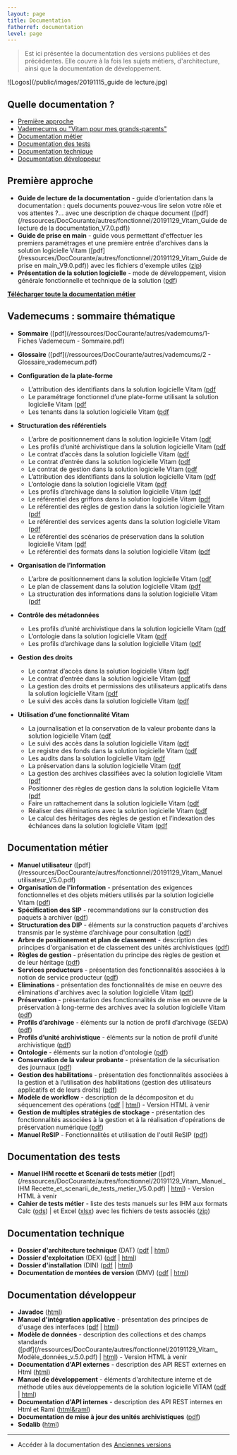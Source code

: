 ```yaml
---
layout: page
title: Documentation
fatherref: documentation
level: page
---
```


> Est ici présentée la documentation des versions publiées et des précédentes.
Elle couvre à la fois les sujets métiers, d'architecture, ainsi que la documentation de développement.

![Logos](/public/images/20191115_guide de lecture.jpg)

## Quelle documentation ?
* [Première approche](#approche)
* [Vademecums ou "Vitam pour mes grands-parents"](#vademecums)
* [Documentation métier](#doc_metier)
* [Documentation des tests](#doc_test)
* [Documentation technique](#doc_technique)
* [Documentation développeur](#doc_developppeur)

## Première approche
<a name="approche"></a>

* **Guide de lecture de la documentation** - guide d’orientation dans la documentation : quels documents pouvez-vous lire selon votre rôle et vos attentes ?... avec une description de chaque document ([pdf](/ressources/DocCourante/autres/fonctionnel/20191129_Vitam_Guide de lecture de la documentation_V7.0.pdf))
* **Guide de prise en main** - guide vous permettant d'effectuer les premiers paramétrages et une première entrée d'archives dans la solution logicielle Vitam
([pdf](/ressources/DocCourante/autres/fonctionnel/20191129_Vitam_Guide de prise en main_V9.0.pdf)) avec les fichiers d'exemple utiles ([zip](http://download.programmevitam.fr/vitam_repository/2.6.1/tests/Jeu_de_tests_Guide_de_prise_en_main_R10.zip))
* **Présentation de la solution logicielle** - mode de développement, vision générale fonctionnelle et technique de la solution
([pdf](/ressources/DocCourante/autres/fonctionnel/20191129_Vitam_Presentation_solution_logicielle_V8.0.pdf))

**[Télécharger toute la documentation métier](/ressources/DocCourante/autres/fonctionnel/20191129_Vitam_documentation.zip)**

## Vademecums : sommaire thématique
<a name="vademecums"></a>

* **Sommaire** ([pdf](/ressources/DocCourante/autres/vademcums/1- Fiches Vademecum - Sommaire.pdf)
* **Glossaire** ([pdf](/ressources/DocCourante/autres/vademcums/2 - Glossaire_vademecum.pdf)

* **Configuration de la plate-forme**
	- L’attribution des identifiants dans la solution logicielle Vitam ([pdf](/ressources/DocCourante/autres/vademcums/Maitre_esclave_vademecum.pdf)
	- Le paramétrage fonctionnel d’une plate-forme utilisant la solution logicielle Vitam ([pdf](/ressources/DocCourante/autres/vademcums/Parametrage.pdf)
	- Les tenants dans la solution logicielle Vitam ([pdf](/ressources/DocCourante/autres/vademcums/Tenant_vademecum.pdf)
* **Structuration des référentiels**
	- L’arbre de positionnement dans la solution logicielle Vitam ([pdf](/ressources/DocCourante/autres/vademcums/Arbre_positionnement_vademecum.pdf)
	- Les profils d’unité archivistique dans la solution logicielle Vitam ([pdf](/ressources/DocCourante/autres/vademcums/Profil_Unite_Archivistique.pdf)
	- Le contrat d’accès dans la solution logicielle Vitam ([pdf](/ressources/DocCourante/autres/vademcums/Contrat_Acces_vademecum.pdf)
	- Le contrat d’entrée dans la solution logicielle Vitam ([pdf](/ressources/DocCourante/autres/vademcums/Contrat-Entree_vademecum.pdf)
	- Le contrat de gestion dans la solution logicielle Vitam ([pdf](/ressources/DocCourante/autres/vademcums/Contrat_Gestion_vademecum.pdf)
	- L’attribution des identifiants dans la solution logicielle Vitam ([pdf](/ressources/DocCourante/autres/vademcums/Maitre_esclave_vademecum.pdf)
	- L’ontologie dans la solution logicielle Vitam ([pdf](/ressources/DocCourante/autres/vademcums/Ontologie.pdf)
	- Les profils d’archivage dans la solution logicielle Vitam ([pdf](/ressources/DocCourante/autres/vademcums/Profil_archivage.pdf)
	- Le référentiel des griffons dans la solution logicielle Vitam ([pdf](/ressources/DocCourante/autres/vademcums/RGriffon_vademecum.pdf)
	- Le référentiel des règles de gestion dans la solution logicielle Vitam ([pdf](/ressources/DocCourante/autres/vademcums/RRègles_Gestionvademecum.pdf)
	- Le référentiel des services agents dans la solution logicielle Vitam ([pdf](/ressources/DocCourante/autres/vademcums/RServices_Agents_vademecum.pdf)
	- Le référentiel des scénarios de préservation dans la solution logicielle Vitam ([pdf](/ressources/DocCourante/autres/vademcums/RScenario_Preservation_vademecum.pdf)
	- Le référentiel des formats dans la solution logicielle Vitam ([pdf](/ressources/DocCourante/autres/vademcums/RFormat_vademecum.pdf)
* **Organisation de l’information**
	- L’arbre de positionnement dans la solution logicielle Vitam ([pdf](/ressources/DocCourante/autres/vademcums/Arbre_positionnement_vademecum.pdf)
	- Le plan de classement dans la solution logicielle Vitam ([pdf](/ressources/DocCourante/autres/vademcums/Plan_de_classement_vademecum.pdf)
	- La structuration des informations dans la solution logicielle Vitam ([pdf](/ressources/DocCourante/autres/vademcums/Structuration_Information_vademecum.pdf)
* **Contrôle des métadonnées**
	- Les profils d’unité archivistique dans la solution logicielle Vitam ([pdf](/ressources/DocCourante/autres/vademcums/Profil_Unite_Archivistique.pdf)
	- L’ontologie dans la solution logicielle Vitam ([pdf](/ressources/DocCourante/autres/vademcums/Ontologie.pdf)
	- Les profils d’archivage dans la solution logicielle Vitam ([pdf](/ressources/DocCourante/autres/vademcums/Profil_archivage.pdf)
* **Gestion des droits**
	- Le contrat d’accès dans la solution logicielle Vitam ([pdf](/ressources/DocCourante/autres/vademcums/Contrat_Acces_vademecum.pdf)
	- Le contrat d’entrée dans la solution logicielle Vitam ([pdf](/ressources/DocCourante/autres/vademcums/Contrat-Entree_vademecum.pdf)
	- La gestion des droits et permissions des utilisateurs applicatifs dans la solution logicielle Vitam ([pdf](/ressources/DocCourante/autres/vademcums/Habilitations.pdf)
	- Le suivi des accès dans la solution logicielle Vitam ([pdf](/ressources/DocCourante/autres/vademcums/Log_acces_description.pdf)
* **Utilisation d’une fonctionnalité Vitam**
	- La journalisation et la conservation de la valeur probante dans la solution logicielle Vitam ([pdf](/ressources/DocCourante/autres/vademcums/Journalisation.pdf)
	- Le suivi des accès dans la solution logicielle Vitam ([pdf](/ressources/DocCourante/autres/vademcums/Log_acces_description.pdf)
	- Le registre des fonds dans la solution logicielle Vitam ([pdf](/ressources/DocCourante/autres/vademcums/Registre_fonds.pdf)
	- Les audits dans la solution logicielle Vitam ([pdf](/ressources/DocCourante/autres/vademcums/Audit.pdf)
	- La préservation dans la solution logicielle Vitam ([pdf](/ressources/DocCourante/autres/vademcums/Préservation_vademecum.pdf)
	- La gestion des archives classifiées avec la solution logicielle Vitam ([pdf](/ressources/DocCourante/autres/vademcums/Classification_vademecum.pdf)
	- Positionner des règles de gestion dans la solution logicielle Vitam ([pdf](/ressources/DocCourante/autres/vademcums/Reglesgestion_fonctionnement.pdf)
	- Faire un rattachement dans la solution logicielle Vitam ([pdf](/ressources/DocCourante/autres/vademcums/Rattachement_vademecum.pdf)
	- Réaliser des éliminations avec la solution logicielle Vitam ([pdf](/ressources/DocCourante/autres/vademcums/Elimination_vademecum.pdf)
	- Le calcul des héritages des règles de gestion et l’indexation des échéances dans la solution logicielle Vitam ([pdf](/ressources/DocCourante/autres/vademcums/Echeances.pdf)

## Documentation métier
<a name="doc_metier"></a>

* **Manuel utilisateur** ([pdf](/ressources/DocCourante/autres/fonctionnel/20191129_Vitam_Manuel utilisateur_V5.0.pdf)
* **Organisation de l'information** - présentation des exigences fonctionnelles et des objets métiers utilisés par la solution logicielle Vitam
([pdf](/ressources/DocCourante/autres/fonctionnel/20191129_Vitam_Organisation_information_V9.0.pdf))
* **Spécification des SIP** - recommandations sur la construction des paquets
à archiver ([pdf](/ressources/DocCourante/autres/fonctionnel/20191129_Vitam_Structuration_des_SIP_V10.0.pdf))
* **Structuration des DIP** - éléments sur la construction paquets d'archives transmis par le système d’archivage pour consultation
([pdf](/ressources/DocCourante/autres/fonctionnel/20191129_Vitam_Structuration_des_DIP_V9.0.pdf))
* **Arbre de positionement et plan de classement** - description des principes d'organisation et de classement des unités archivistiques
([pdf](/ressources/DocCourante/autres/fonctionnel/20191129_Vitam_ArbresEtPlans_V8.0.pdf))
* **Règles de gestion** - présentation du principe des règles de gestion et de leur héritage
([pdf](/ressources/DocCourante/autres/fonctionnel/20191129_Vitam_Règles_de_gestion_V9.pdf))
* **Services producteurs** - présentation des fonctionnalités associées à la
notion de service producteur ([pdf](/ressources/DocCourante/autres/fonctionnel/20191129_Vitam_Services_producteurs_V8.pdf))
* **Eliminations** - présentation des fonctionnalités de mise en oeuvre des éliminations d'archives avec la solution logicielle Vitam ([pdf](/ressources/DocCourante/autres/fonctionnel/20191129_Vitam_Elimination_V.4.0.pdf))
* **Préservation** - présentation des fonctionnalités de mise en oeuvre de la préservation à long-terme des archives avec la solution logicielle Vitam ([pdf](/ressources/DocCourante/autres/fonctionnel/20191129_Vitam_Preservation_3.0.pdf))
* **Profils d’archivage** - éléments sur la notion de profil d’archivage (SEDA) ([pdf](/ressources/DocCourante/autres/fonctionnel/20191129_Vitam_ProfilsDarchivage_V.8.0.pdf))
* **Profils d’unité archivistique** - éléments sur la notion de profil d’unité archivistique ([pdf](/ressources/DocCourante/autres/fonctionnel/20191129_Vitam_ProfilsDuniteArchivistique_V7.0.pdf))
* **Ontologie** - éléments sur la notion d'ontologie ([pdf](/ressources/DocCourante/autres/fonctionnel/20191129_Vitam_Ontologie_V.7.0.pdf))
* **Conservation de la valeur probante** - présentation de la sécurisation des journaux ([pdf](/ressources/DocCourante/autres/fonctionnel/20191129_Vitam_Conservation_de_la_valeur_probante_V9.0.pdf))
* **Gestion des habilitations** - présentation des fonctionnalités associées à la gestion et à
l’utilisation des habilitations (gestion des utilisateurs applicatifs et de leurs droits) ([pdf](/ressources/DocCourante/autres/fonctionnel/20191129_Vitam_Gestion_habilitations_V8.0.pdf))
* **Modèle de workflow**  - description de la décompositon et du séquencement des
 opérations ([pdf](/ressources/DocCourante/autres/fonctionnel/20191129_Vitam_Modèle_workflow_v5.0.pdf) \| [html](/ressources/DocCourante/html/workflow-model)) - Version HTML à venir
* **Gestion de multiples stratégies de stockage** - présentation des fonctionnalités associées à la gestion et à la réalisation d'opérations de préservation numérique ([pdf](/ressources/DocCourante/autres/fonctionnel/20191129_Vitam_Multi_strategies_1.0.pdf))
* **Manuel ReSIP** - Fonctionnalités et utilisation de l'outil ReSIP ([pdf](/ressources/DocCourante/autres/fonctionnel/VITAM_manuel_ReSIP.pdf))


## Documentation des tests
<a name="doc_test"></a>

* **Manuel IHM recette et Scenarii de tests métier** ([pdf](/ressources/DocCourante/autres/fonctionnel/20191129_Vitam_Manuel_ IHM Recette_et_scenarii_de_tests_metier_V5.0.pdf)
\| [html](/ressources/DocCourante/html/ihm-recette)) - Version HTML à venir
* **Cahier de tests métier** - liste des tests manuels sur les IHM aux formats Calc ([ods](/ressources/DocCourante/autres/fonctionnel/cahier-de-recette-fonctionnel.ods)) \| et Excel ([xlsx](/ressources/DocCourante/autres/fonctionnel/cahier-de-recette-fonctionnel.xlsx)) avec les fichiers de tests associés ([zip](http://download.programmevitam.fr/vitam_repository/2.6.1/tests/Jeux_de_tests_fonctionnels_RELEASE10.zip))



## Documentation technique
<a name="doc_technique"></a>

* **Dossier d'architecture technique** (DAT) ([pdf](/ressources/DocCourante/pdf/vitam-architecture.2.15.1.pdf) \| [html](/ressources/DocCourante/html/archi))
* **Dossier d'exploitation** (DEX) ([pdf](/ressources/DocCourante/pdf/vitam-documentation-exploitation.2.15.1.pdf) \| [html](/ressources/DocCourante/html/exploitation))
* **Dossier d'installation** (DIN) ([pdf](/ressources/DocCourante/pdf/vitam-documentation-installation.2.15.1.pdf) \| [html](/ressources/DocCourante/html/installation))
* **Documentation de montées de version** (DMV) ([pdf](/ressources/DocCourante/pdf/vitam-documentation-migration.2.15.1.pdf) \| [html](/ressources/DocCourante/html/migration))

## Documentation développeur
<a name="doc_developpeur"></a>

* **Javadoc** ([html](/ressources/DocCourante/javadoc))
* **Manuel d'intégration applicative** - présentation des principes de d'usage des interfaces ([pdf](/ressources/DocCourante/pdf/vitam-manuel-integration.2.15.1.pdf) \| [html](/ressources/DocCourante/html/manuel-integration))
* **Modèle de données** - description des collections et des champs standards  
([pdf](/ressources/DocCourante/autres/fonctionnel/20191129_Vitam_ Modèle_données_v.5.0.pdf) \| [html](/ressources/DocCourante/html/data-model)) - Version HTML à venir
* **Documentation d'API externes** - description des API REST externes en Html ([html](/ressources/DocCourante/raml/externe))
* **Manuel de développement** - éléments d'architecture interne et de méthode utiles aux développements de la solution logicielle VITAM ([pdf](/ressources/DocCourante/pdf/vitam-manuel-developpement.2.15.1.pdf)
\| [html](/ressources/DocCourante/html/manuel-dev))
* **Documentation d'API internes** - description des API REST internes en Html et Raml ([html&raml](/ressources/DocCourante/raml/interne/))
* **Documentation de mise à jour des unités archivistiques** ([pdf](/ressources/DocCourante/pdf/vitam-maj-au.2.15.1.pdf))
* **Sedalib** ([html](/http://download.programmevitam.fr/resip/1.1/javadoc-sedalib1.1/))


<hr/>


* Accéder à la documentation des [Anciennes versions](/pages/documentation/liste_doc_ancienne/)

